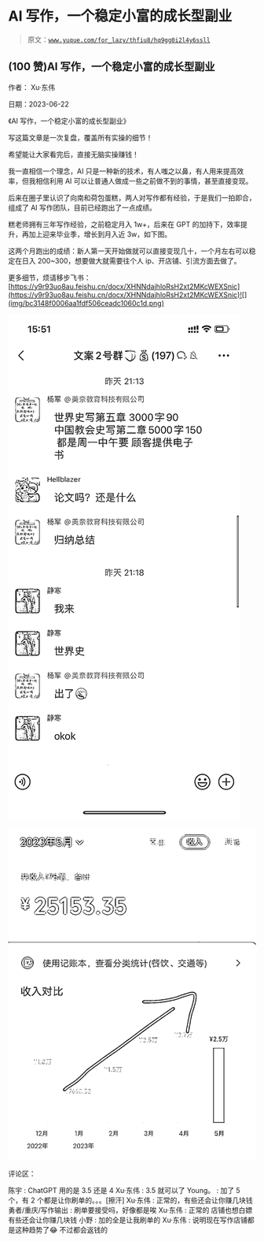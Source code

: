 # AI 写作，一个稳定小富的成长型副业

> 原文：[`www.yuque.com/for_lazy/thfiu8/hq9gg0i2l4y6ssll`](https://www.yuque.com/for_lazy/thfiu8/hq9gg0i2l4y6ssll)



## (100 赞)AI 写作，一个稳定小富的成长型副业 

作者： Xu·东伟 

日期：2023-06-22 

《AI 写作，一个稳定小富的成长型副业》 

写这篇文章是一次复盘，覆盖所有实操的细节！ 

希望能让大家看完后，直接无脑实操赚钱！ 

我一直相信一个理念，AI 只是一种新的技术，有人嗤之以鼻，有人用来提高效率，但我相信利用 AI 可以让普通人做成一些之前做不到的事情，甚至直接变现。 

后来在圈子里认识了向南和荷包蛋糕，两人对写作都有经验，于是我们一拍即合，组成了 AI 写作团队，目前已经跑出了一点成绩。 

糕老师拥有三年写作经验，之前稳定月入 1w+，后来在 GPT 的加持下，效率提升，再加上迎来毕业季，增长到月入近 3w，如下图。 

这两个月跑出的成绩：新人第一天开始做就可以直接变现几十，一个月左右可以稳定在日入 200~300，想要做大就需要往个人 ip、开店铺、引流方面去做了。 

更多细节，烦请移步飞书： [https://y9r93uo8au.feishu.cn/docx/XHNNdajhloRsH2xt2MKcWEXSnic](https://y9r93uo8au.feishu.cn/docx/XHNNdajhloRsH2xt2MKcWEXSnic)![](img/bc3148f0006aa1fdf506ceadc1060c1d.png)  

![](img/cddfe7280d2140112dbbaac535d322d6.png)  

![](img/ea965c3586a5eb00de8e9edc53b9811e.png) 

评论区： 

陈宇 : ChatGPT 用的是 3.5 还是 4 Xu·东伟 : 3.5 就可以了 Young。 : 加了 5 个，有 2 个都是让你刷单的。。。[擦汗] Xu·东伟 : 正常的，有些还会让你赚几块钱 勇者/重庆/写作输出 : 刷单要接受吗，好像都是唉 Xu·东伟 : 正常的 店铺也想白嫖 有些还会让你赚几块钱 小野 : 加的全是让我刷单的 Xu·东伟 : 说明现在写作店铺都是这种趋势了😂 不过都会返钱的